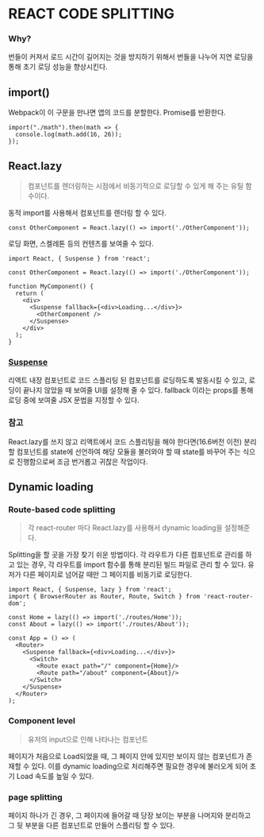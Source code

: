 # REACT CODE SPLITTING

### Why?

번들이 커져서 로드 시간이 길어지는 것을 방지하기 위해서 번들을 나누어 지연 로딩을 통해 초기 로딩 성능을 향상시킨다.



## import()

Webpack이 이 구문을 만나면 앱의 코드를 분할한다. Promise를 반환한다.

```react
import("./math").then(math => {
  console.log(math.add(16, 26));
});
```



## React.lazy

> 컴포넌트를 렌더링하는 시점에서 비동기적으로 로딩할 수 있게 해 주는 유틸 함수이다.

동적 import를 사용해서 컴포넌트를 렌더링 할 수 있다.

```react
const OtherComponent = React.lazy(() => import('./OtherComponent'));
```

로딩 화면, 스켈레톤 등의 컨텐츠를 보여줄 수 있다.

```react
import React, { Suspense } from 'react';

const OtherComponent = React.lazy(() => import('./OtherComponent'));

function MyComponent() {
  return (
    <div>
      <Suspense fallback={<div>Loading...</div>}>
        <OtherComponent />
      </Suspense>
    </div>
  );
}
```



### [Suspense](https://ko.reactjs.org/docs/concurrent-mode-suspense.html#what-is-suspense-exactly)

리액트 내장 컴포넌트로 코드 스플리팅 된 컴포넌트를 로딩하도록 발동시킬 수 있고, 로딩이 끝나지 않았을 때 보여줄 UI를 설정해 줄 수 있다. fallback 이라는 props를 통해 로딩 중에 보여줄 JSX 문법을 지정할 수 있다.



### 참고

React.lazy를 쓰지 않고 리액트에서 코드 스플리팅을 해야 한다면(16.6버전 이전) 분리할 컴포넌트를 state에 선언하여 해당 모듈을 불러와야 할 때 state를 바꾸어 주는 식으로 진행함으로써 조금 번거롭고 귀찮은 작업이다.



## Dynamic loading

### Route-based code splitting

> 각 react-router 마다 React.lazy를 사용해서 dynamic loading을 설정해준다.

Splitting을 할 곳을 가장 찾기 쉬운 방법이다. 각 라우트가 다른 컴포넌트로 관리를 하고 있는 경우, 각 라우트를 import 함수를 통해 분리된 빌드 파일로 관리 할 수 있다. 유저가 다른 페이지로 넘어갈 때만 그 페이지를 비동기로 로딩한다.

```react
import React, { Suspense, lazy } from 'react';
import { BrowserRouter as Router, Route, Switch } from 'react-router-dom';

const Home = lazy(() => import('./routes/Home'));
const About = lazy(() => import('./routes/About'));

const App = () => (
  <Router>
    <Suspense fallback={<div>Loading...</div>}>
      <Switch>
        <Route exact path="/" component={Home}/>
        <Route path="/about" component={About}/>
      </Switch>
    </Suspense>
  </Router>
);
```



### Component level

> 유저의 input으로 인해 나타나는 컴포넌트

페이지가 처음으로 Load되었을 때, 그 페이지 안에 있지만 보이지 않는 컴포넌트가 존재할 수 있다. 이를 dynamic loading으로 처리해주면 필요한 경우에 불러오게 되어 초기 Load 속도를 높일 수 있다.

 

### page splitting

페이지 하나가 긴 경우, 그 페이지에 들어갈 때 당장 보이는 부분을 나머지와 분리하고 그 뒷 부분을 다른 컴포넌트로 만들어 스플리팅 할 수 있다.
